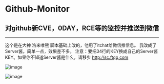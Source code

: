 # Github-Monitor
## 对github新CVE，0DAY，RCE等的监控并推送到微信
-----------------
这个是在大神 洛米唯熊 脚本基础上改的，他用了itchat给微信推信息。
我改成了Server酱，简单一点，效果差不多。
注意：要把34行的KEY换成自己的Server酱KEY。如果你不知道Server酱是什么，请移步
http://sc.ftqq.com

![image](https://github.com/kiang70/Github-Monitor/img/1.jpeg)


![image](https://github.com/kiang70/Github-Monitor/img/2.jpeg)
